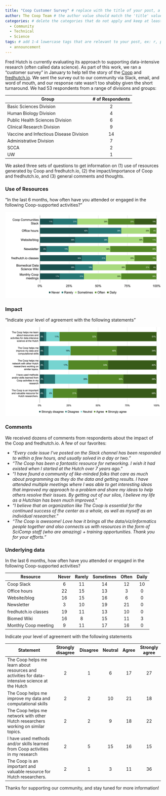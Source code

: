 ```yaml
---
title: "Coop Customer Survey" # replace with the title of your post, a short catchy description to entice readers
author: The Coop Team # the author value should match the 'title' value of your contributor file located here /gh-pages/_contributors. If you do not have a contributor file, please feel free to make one or contact one of our team members to assist you.
categories: # delete the categories that do not apply and keep at least one
  - Community
  - Technical
  - Science
tags: # add 1-4 lowercase tags that are relevant to your post, ex: r, python, genomics, workflows
  - announcement
---
```

Fred Hutch is currently evaluating its approach to supporting data-intensive research (often called data science). As part of this work, we ran a “customer survey” in January to help tell the story of the [Coop](https://research.fhcrc.org/coop/en.html) and [fredhutch.io](https://www.fredhutch.io/). We sent the survey out to our community via Slack, email, and word of mouth, and our response rate wasn’t too shabby given the short turnaround. We had 53 respondents from a range of divisions and groups:

| **Group** | **# of Respondents**
| --- | :---:
| Basic Sciences Division | 2
| Human Biology Division | 4
| Public Health Sciences Division | 6
| Clinical Research Division | 9
| Vaccine and Infectious Disease Division | 14
| Administrative Division | 7
| SCCA | 2
| UW | 1

We asked three sets of questions to get information on (1) use of resources generated by Coop and fredhutch.io, (2) the impact/importance of Coop and fredhutch.io, and (3) general comments and thoughts. 

### Use of Resources ###
“In the last 6 months, how often have you attended or engaged in the following Coop-supported activities?”

![](/assets/customer_survey/resources.png)

### Impact ###
“Indicate your level of agreement with the following statements”

![](/assets/customer_survey/statements.png)

### Comments ###
We received dozens of comments from respondents about the impact of the Coop and fredhutch.io. A few of our favorites:

- _“Every code issue I've posted on the Slack channel has been responded to within a few hours, and usually solved in a day or two.”_
- _“The Coop has been a fantastic resource for networking. I wish it had existed when I started at the Hutch over 7 years ago.”_
- _“I have found a community of like-minded folks that care as much about programming as they do the data and getting results. I have attended multiple meetings where I was able to get interesting ideas that improved my approach to a problem and share my ideas to help others resolve their issues. By getting out of our silos, I believe my life as a Hutchian has been much improved.”_
- _“I believe that an organization like The Coop is essential for the continued success of the center as a whole, as well as myself as an individual researcher.”_
- _“The Coop is awesome! Love how it brings all the data/viz/informatics people together and also connects us with resources in the form of SciComp staff (who are amazing) + training opportunities. Thank you for your efforts.”_

### Underlying data ###
In the last 6 months, how often have you attended or engaged in the following Coop-supported activities?

| **Resource** | **Never** | **Rarely** | **Sometimes** | **Often** | **Daily** |
| --- | :---: | :---: | :---: | :---: | :---: |
| Coop Slack | 6 | 11 | 14 | 12 | 10 |
| Office hours | 22 | 15 | 13 | 3 | 0 |
| Website/blog | 16 | 15 | 16 | 6 | 0 |
| Newsletter | 3 | 10 | 19 | 21 | 0 |
| fredhutch.io classes | 19 | 11 | 13 | 10 | 0 |
| Biomed Wiki | 16 | 8 | 15 | 11 | 3 |
| Monthly Coop meeting | 9 | 11 | 17 | 16 | 0 |

Indicate your level of agreement with the following statements

| **Statement** | **Strongly disagree** | **Disagree** | **Neutral** | **Agree** | **Strongly agree** |
| --- | :---: | :---: | :---: | :---: | :---: |
| The Coop helps me learn about resources and activities for data-intensive science at the Hutch | 2 | 1 | 6 | 17 | 27 |
| The Coop helps me improve my data and computational skills | 2 | 2 | 10 | 21 | 18 |
| The Coop helps me network with other Hutch researchers working on similar topics. | 2 | 2 | 9 | 18 | 22 |
| I have used methods and/or skills learned from Coop activities in my research | 2 | 5 | 15 | 16 | 15 |
| The Coop is an important and valuable resource for Hutch researchers. | 2 | 1 | 3 | 11 | 36 |

Thanks for supporting our community, and stay tuned for more information!
